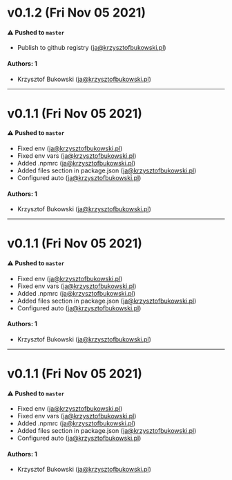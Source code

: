 # v0.1.2 (Fri Nov 05 2021)

#### ⚠️ Pushed to `master`

- Publish to github registry (ja@krzysztofbukowski.pl)

#### Authors: 1

- Krzysztof Bukowski (ja@krzysztofbukowski.pl)

---

# v0.1.1 (Fri Nov 05 2021)

#### ⚠️ Pushed to `master`

- Fixed env (ja@krzysztofbukowski.pl)
- Fixed env vars (ja@krzysztofbukowski.pl)
- Added .npmrc (ja@krzysztofbukowski.pl)
- Added files section in package.json (ja@krzysztofbukowski.pl)
- Configured auto (ja@krzysztofbukowski.pl)

#### Authors: 1

- Krzysztof Bukowski (ja@krzysztofbukowski.pl)

---

# v0.1.1 (Fri Nov 05 2021)

#### ⚠️ Pushed to `master`

- Fixed env (ja@krzysztofbukowski.pl)
- Fixed env vars (ja@krzysztofbukowski.pl)
- Added .npmrc (ja@krzysztofbukowski.pl)
- Added files section in package.json (ja@krzysztofbukowski.pl)
- Configured auto (ja@krzysztofbukowski.pl)

#### Authors: 1

- Krzysztof Bukowski (ja@krzysztofbukowski.pl)

---

# v0.1.1 (Fri Nov 05 2021)

#### ⚠️ Pushed to `master`

- Fixed env (ja@krzysztofbukowski.pl)
- Fixed env vars (ja@krzysztofbukowski.pl)
- Added .npmrc (ja@krzysztofbukowski.pl)
- Added files section in package.json (ja@krzysztofbukowski.pl)
- Configured auto (ja@krzysztofbukowski.pl)

#### Authors: 1

- Krzysztof Bukowski (ja@krzysztofbukowski.pl)

